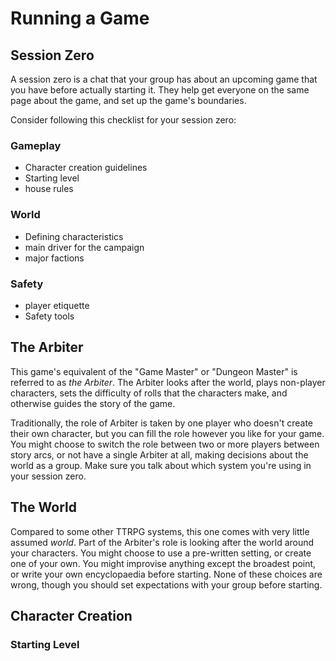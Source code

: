 # Running a Game

## Session Zero

A session zero is a chat that your group has about an upcoming game that you have before actually starting it. They help get everyone on the same page about the game, and set up the game's boundaries.

Consider following this checklist for your session zero:

### Gameplay

- Character creation guidelines
- Starting level
- house rules

### World

- Defining characteristics
- main driver for the campaign
- major factions

### Safety

- player etiquette
- Safety tools

## The Arbiter

This game's equivalent of the "Game Master" or "Dungeon Master" is referred to as _the Arbiter_. The Arbiter looks after the world, plays non-player characters, sets the difficulty of rolls that the characters make, and otherwise guides the story of the game.

Traditionally, the role of Arbiter is taken by one player who doesn't create their own character, but you can fill the role however you like for your game. You might choose to switch the role between two or more players between story arcs, or not have a single Arbiter at all, making decisions about the world as a group. Make sure you talk about which system you're using in your session zero.

## The World

Compared to some other TTRPG systems, this one comes with very little assumed _world_. Part of the Arbiter's role is looking after the world around your characters. You might choose to use a pre-written setting, or create one of your own. You might improvise anything except the broadest point, or write your own encyclopaedia before starting. None of these choices are wrong, though you should set expectations with your group before starting.

## Character Creation

### Starting Level
